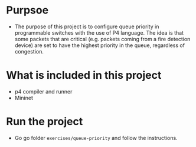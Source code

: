 # Purpsoe

* The purpose of this project is to configure queue priority in programmable switches with the use of P4 language. The idea is that some packets that are critical (e.g. packets coming from a fire detection device) are set to have the highest priority in the queue, regardless of congestion.

# What is included in this project

* p4 compiler and runner
* Mininet
  
# Run the project

* Go go folder `exercises/queue-priority` and follow the instructions.
